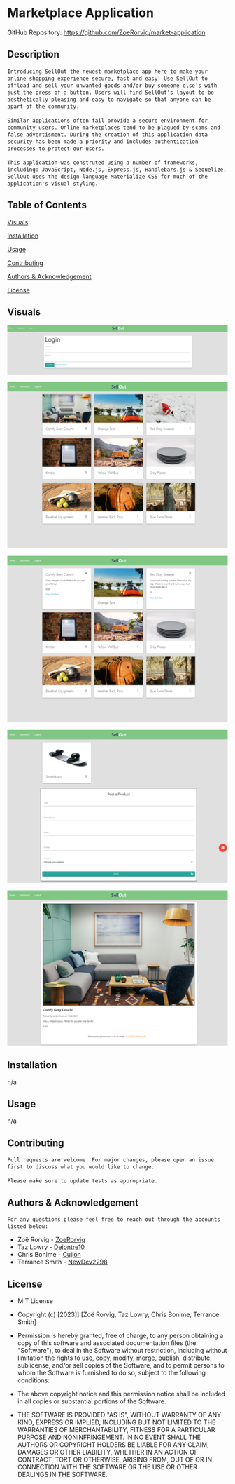 # Marketplace Application

GitHub Repository: https://github.com/ZoeRorvig/market-application

## Description

    Introducing SellOut the newest marketplace app here to make your online shopping experience secure, fast and easy! Use SellOut to offload and sell your unwanted goods and/or buy someone else's with just the press of a button. Users will find SellOut's layout to be aesthetically pleasing and easy to navigate so that anyone can be apart of the community. 

    Similar applications often fail provide a secure environment for community users. Online marketplaces tend to be plagued by scams and false advertisment. During the creation of this application data security has been made a priority and includes authentication processes to protect our users. 

    This application was construted using a number of frameworks, including: JavaScript, Node.js, Express.js, Handlebars.js & Sequelize. SellOut uses the design language Materialize CSS for much of the application's visual styling.  


## Table of Contents

  [Visuals](#visuals)

  [Installation](#installation)

  [Usage](#usage)

  [Contributing](#contributing)

  [Authors & Acknowledgement](#authors-&-acknowledgment)

  [License](#license)

  ## Visuals
![Login](./public/assets/images/login.png)

![Homepage](./public/assets/images/homepage.png)

![Homepage with description](./public/assets/images/homepage-with-description.png)

![Dashboard](./public/assets/images/dashboard.png)

![Full post](./public/assets/images/full-post.png)

## Installation 
  
  n/a
  
## Usage
  
  n/a

## Contributing 
  
    Pull requests are welcome. For major changes, please open an issue first to discuss what you would like to change.

    Please make sure to update tests as appropriate. 

## Authors & Acknowledgement

    For any questions please feel free to reach out through the accounts listed below:


* Zoë Rorvig - [ZoeRorvig](https://github.com/ZoeRorvig)
* Taz Lowry - [Deiontre10](https://github.com/Deiontre10)
* Chris Bonime - [Cujion](https://github.com/Cujion)
* Terrance Smith - [NewDev2298](https://github.com/NewDev2298)

## License
* MIT License

* Copyright (c) [2023]] [Zoë Rorvig, Taz Lowry, Chris Bonime, Terrance Smith]

* Permission is hereby granted, free of charge, to any person obtaining a copy
of this software and associated documentation files (the "Software"), to deal
in the Software without restriction, including without limitation the rights
to use, copy, modify, merge, publish, distribute, sublicense, and/or sell
copies of the Software, and to permit persons to whom the Software is
furnished to do so, subject to the following conditions:

* The above copyright notice and this permission notice shall be included in all
copies or substantial portions of the Software.

* THE SOFTWARE IS PROVIDED "AS IS", WITHOUT WARRANTY OF ANY KIND, EXPRESS OR
IMPLIED, INCLUDING BUT NOT LIMITED TO THE WARRANTIES OF MERCHANTABILITY,
FITNESS FOR A PARTICULAR PURPOSE AND NONINFRINGEMENT. IN NO EVENT SHALL THE
AUTHORS OR COPYRIGHT HOLDERS BE LIABLE FOR ANY CLAIM, DAMAGES OR OTHER
LIABILITY, WHETHER IN AN ACTION OF CONTRACT, TORT OR OTHERWISE, ARISING FROM,
OUT OF OR IN CONNECTION WITH THE SOFTWARE OR THE USE OR OTHER DEALINGS IN THE
SOFTWARE.